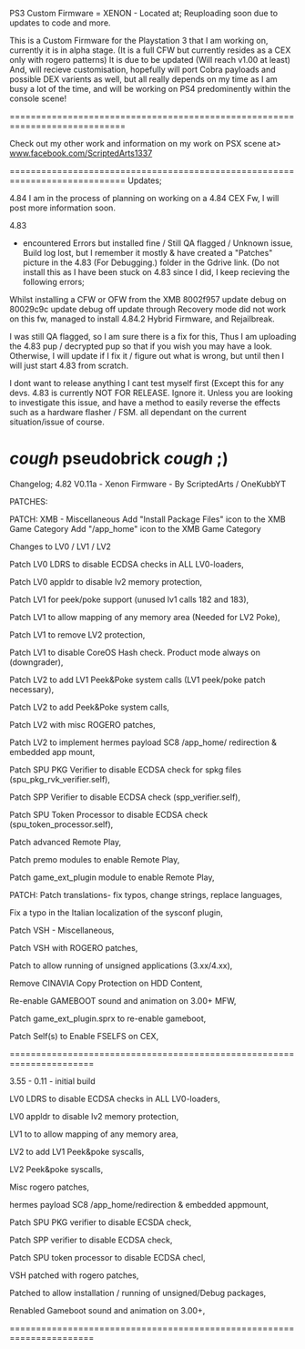 
PS3 Custom Firmware = XENON - 
Located at; Reuploading soon due to updates to code and more.

This is a Custom Firmware for the Playstation 3 
that I am working on,
currently it is in alpha stage. 
(It is a full CFW but currently resides as a CEX only with rogero patterns)
It is due to be updated
(Will reach v1.00 at least) And, will recieve customisation,
hopefully will port Cobra payloads and possible DEX varients as well,
but all really depends on my time as I am busy a lot of the time,
and will be working on PS4 predominently within the console scene!

============================================================================

Check out my other work and information
on my work on PSX scene at> www.facebook.com/ScriptedArts1337

============================================================================
Updates; 

4.84
I am in the process of planning on working on a 4.84 CEX Fw, I will post more information soon.

4.83 
- encountered Errors but installed fine / Still QA flagged /
Unknown issue, Build log lost,
but I remember it mostly &
have created a "Patches" picture in the 4.83 (For Debugging.)
folder in the Gdrive link. 
(Do not install this as I have been stuck on 4.83 since I did, 
I keep recieving the following errors;

Whilst installing a CFW or OFW from the XMB
8002f957 update debug on
80029c9c update debug off
update through Recovery mode did not work on this fw, managed to install 4.84.2 Hybrid Firmware, 
and Rejailbreak.

I was still QA flagged, so I am 
sure there is a fix for this, Thus I am uploading the 4.83 pup / decrypted 
pup so that if you wish you may have a look.
Otherwise, I will update if I fix it / figure out what is wrong, but until then
I will just start 4.83 from scratch.

I dont want to release anything I cant test myself first 
(Except this for any devs. 4.83 is currently NOT FOR RELEASE.
Ignore it. Unless you are looking to investigate this issue, and have a method
to easily reverse the effects such as a hardware flasher / FSM.
all dependant on the current situation/issue of course. 

*cough* pseudobrick *cough* ;)
============================================================================
Changelog; 
4.82 V0.11a - Xenon Firmware - By ScriptedArts / OneKubbYT

PATCHES:

PATCH: XMB - Miscellaneous
Add "Install Package Files" icon to the XMB Game Category
Add "/app_home" icon to the XMB Game Category

Changes to LV0 / LV1 / LV2	

Patch LV0 LDRS to disable ECDSA checks in ALL LV0-loaders,

Patch LV0 appldr to disable lv2 memory protection,

Patch LV1 for peek/poke support (unused lv1 calls 182 and 183),

Patch LV1 to allow mapping of any memory area (Needed for LV2 Poke),

Patch LV1 to remove LV2 protection,

Patch LV1 to disable CoreOS Hash check. Product mode always on (downgrader),

Patch LV2 to add LV1 Peek&Poke system calls (LV1 peek/poke patch necessary),

Patch LV2 to add Peek&Poke system calls,

Patch LV2 with misc ROGERO patches,

Patch LV2 to implement hermes payload SC8 /app_home/ redirection & embedded app mount,

Patch SPU PKG Verifier to disable ECDSA check for spkg files (spu_pkg_rvk_verifier.self),

Patch SPP Verifier to disable ECDSA check (spp_verifier.self),

Patch SPU Token Processor to disable ECDSA check (spu_token_processor.self),

Patch advanced Remote Play,

  Patch premo modules to enable Remote Play,
  
  Patch game_ext_plugin module to enable Remote Play,

PATCH: Patch translations- fix typos, change strings, replace languages,

  Fix a typo in the Italian localization of the sysconf plugin,

Patch VSH - Miscellaneous,

Patch VSH with ROGERO patches,

Patch to allow running of unsigned applications (3.xx/4.xx),

Remove CINAVIA Copy Protection on HDD Content,

Re-enable GAMEBOOT sound and animation on 3.00+ MFW,

  Patch game_ext_plugin.sprx to re-enable gameboot,
  
Patch Self(s) to Enable FSELFS on CEX,

======================================================================

3.55 - 0.11 - initial build

LV0 LDRS to disable ECDSA checks in ALL LV0-loaders, 

LV0 appldr to disable lv2 memory protection,

LV1 to to allow mapping of any memory area,

LV2 to add LV1 Peek&poke syscalls,

LV2 Peek&poke syscalls,

Misc rogero patches,

hermes payload SC8 /app_home/redirection & embedded appmount,

Patch SPU PKG verifier to disable ECSDA check,

Patch SPP verifier to disable ECDSA check,

Patch SPU token processor to disable ECDSA checl,

VSH patched with rogero patches,

Patched to allow installation / running of unsigned/Debug packages,

Renabled Gameboot sound and animation on 3.00+,

======================================================================
